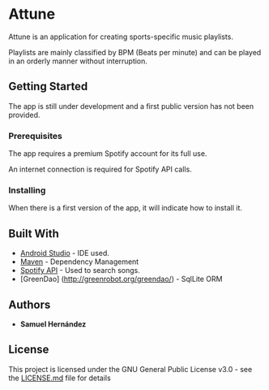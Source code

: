 # Attune

Attune is an application for creating sports-specific music playlists.

Playlists are mainly classified by BPM (Beats per minute) and can be played in an orderly manner without interruption.

## Getting Started

The app is still under development and a first public version has not been provided.

### Prerequisites

The app requires a premium Spotify account for its full use.

An internet connection is required for Spotify API calls.

### Installing

When there is a first version of the app, it will indicate how to install it.

## Built With

* [Android Studio](https://developer.android.com/studio/) - IDE used.
* [Maven](https://maven.apache.org/) - Dependency Management
* [Spotify API](https://beta.developer.spotify.com/documentation/android-sdk/) - Used to search songs.
* [GreenDao] (http://greenrobot.org/greendao/) - SqlLite ORM

## Authors

* **Samuel Hernández** 

## License

This project is licensed under the GNU General Public License v3.0 - see the [LICENSE.md](LICENSE.md) file for details
